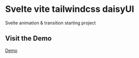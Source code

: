 # Svelte vite tailwindcss daisyUI 
 Svelte animation & transition starting project

## Visit the Demo
[Demo](https://62da8eadcd830a0d52a4cba7--jovial-rabanadas-fed664.netlify.app/)